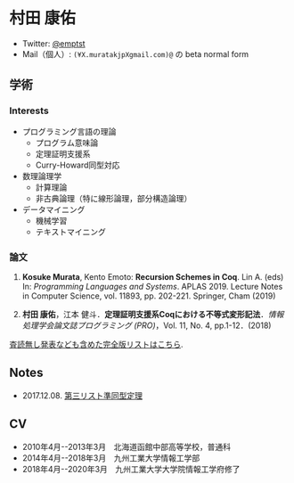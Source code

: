 
# 村田 康佑

- Twitter: [@emptst](https://twitter.com/emptst)
- Mail（個人）: `(¥X.muratakjpXgmail.com)@` の beta normal form

## 学術

### Interests

- プログラミング言語の理論
  + プログラム意味論
  + 定理証明支援系
  + Curry-Howard同型対応
- 数理論理学
  + 計算理論
  + 非古典論理（特に線形論理，部分構造論理）
- データマイニング
  + 機械学習
  + テキストマイニング

### 論文

1. **Kosuke Murata**, Kento Emoto: **Recursion Schemes in Coq**. Lin A. (eds) In: *Programming Languages and Systems*. APLAS 2019. Lecture Notes in Computer Science, vol. 11893, pp. 202-221. Springer, Cham (2019)

2. **村田 康佑**，江本 健斗．**定理証明支援系Coqにおける不等式変形記法**．*情報処理学会論文誌プログラミング (PRO)*，Vol. 11, No. 4, pp.1-12．(2018)

[査読無し発表なども含めた完全版リストはこちら](./pblist.md).


## Notes

- 2017.12.08. [第三リスト準同型定理](./thirdhom.md)

## CV

- 2010年4月--2013年3月　北海道函館中部高等学校，普通科
- 2014年4月--2018年3月　九州工業大学情報工学部
- 2018年4月--2020年3月　九州工業大学大学院情報工学府修了
